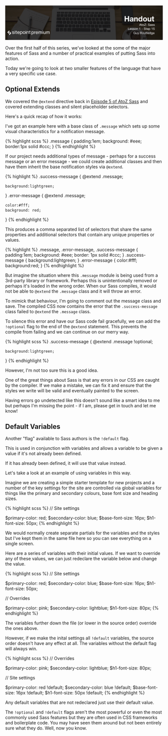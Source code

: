 ![](headings/1.15.png)

Over the first half of this series, we've looked at the some of
the major features of Sass and a number of practical examples of putting
Sass into action.

Today we're going to look at two smaller features of the language that
have a very specific use case.

## Optional Extends

We covered the `@extend` directive back in [Episode 5 of AtoZ
Sass](http://www.atozsass.com/e) and covered extending classes and
silent placeholder selectors.

Here's a quick recap of how it works:

I've got an example here with a base class of `.message` which sets up
some visual characteristics for a notification message.

{% highlight scss %}
.message {
	padding:1em;
	background: #eee;
	border:1px solid #ccc;
}
{% endhighlight %}

If our project needs additional types of message - perhaps for
a success message or an error message - we could create additional
classes and then have them inherit the base notification styles via `@extend`.

{% highlight %}
.success-message {
	@extend .message;

	background:lightgreen;
}
.error-message {
	@extend .message;

	color:#fff;
	background: red;
}
{% endhighlight %}

This produces a comma separated list of selectors that share the same
properties and additional selectors that contain any unique properties
or values.

{% highlight %}
.message, .error-message, .success-message {
	padding:1em;
	background: #eee;
	border: 1px solid #ccc;
}
.success-message { 
	background:lightgreen; 
}
.error-message {
	color:#fff;
	background:red;
}
{% endhighlight %}

But imagine the situation where this `.message` module is being used
from a 3rd-party library or framework. Perhaps this is unintentionally
removed or perhaps it's loaded in the wrong order. When our Sass
compiles, it would not be able to `@extend` the `.message` class and it
will throw an error.

To mimick that behaviour, I'm going to comment out the message class and
save. The compiled CSS now contains the error that the
`.success-message` class failed to `@extend` the `.message` class.

To silence this error and have our Sass code fail gracefully, we can add
the `!optional` flag to the end of the `@extend` statement. This
prevents the compile from failing and we can continue on our merry way.

{% highlight scss %}
.success-message {
	@extend .message !optional;

	background:lightgreen;
}
{% endhighlight %}

However, I'm not too sure this is a good idea. 

One of the great things about Sass is that any errors in our CSS are
caught by the compiler. If we make a mistake, we can fix it and ensure
that the styles we write will be valid and eventually painted to the
screen.

Having errors go undetected like this doesn't sound like a smart idea to
me but perhaps I'm missing the point - if I am, please get in touch and
let me know!


## Default Variables

Another "flag" available to Sass authors is the `!default` flag.

This is used in conjunction with variables and allows a variable to be
given a value if it's not already been defined.

If it has already been defined, it will use that value instead.

Let's take a look at an example of using variables in this way.

Imagine we are creating a simple starter template for new projects and
a number of the key settings for the site are controlled via global
variables for things like the primary and secondary colours, base font
size and heading sizes.

{% highlight scss %}
// Site settings

$primary-color: red;
$secondary-color: blue;
$base-font-size: 16px;
$h1-font-size: 50px;
{% endhighlight %}

We would normally create separate partials for the variables and the
styles but I've kept them in the same file here so you can see
everything on a single screen.

Here are a series of variables with their initial values. If we want to
override any of these values, we can just redeclare the variable below
and change the value.

{% highlight scss %}
// Site settings

$primary-color: red;
$secondary-color: blue;
$base-font-size: 16px;
$h1-font-size: 50px;

// Overrides

$primary-color: pink;
$secondary-color: lightblue;
$h1-font-size: 80px;
{% endhighlight %}

The variables further down the file (or lower in the source order)
override the ones above.

However, if we make the inital settings all `!default` variables, the
source order doesn't have any effect at all. The variables without the
default flag will always win. 

{% highlight scss %}
// Overrides

$primary-color: pink;
$secondary-color: lightblue;
$h1-font-size: 80px;

// Site settings

$primary-color: red !default;
$secondary-color: blue !default;
$base-font-size: 16px !default;
$h1-font-size: 50px !default;
{% endhighlight %}

Any default variables that are not redeclared just use their default
value.

The `!optional` and `!default` flags aren't the most powerful or even
the most commonly used Sass features but they are often used in CSS
frameworks and boilerplate code. You may have seen them around but not
been entirely sure what they do. Well, now you know.